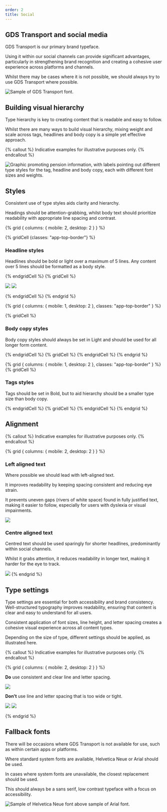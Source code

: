 ```yaml
---
order: 2
title: Social
---
```


## GDS Transport and social media

GDS Transport is our primary brand typeface.

Using it within our social channels can provide significant advantages, particularly in strengthening brand recognition and creating a cohesive user experience across platforms and channels.

Whilst there may be cases where it is not possible, we should always try to use GDS Transport where possible.

![Sample of GDS Transport font.](./gds-transport.svg)

## Building visual hierarchy

Type hierarchy is key to creating content that is readable and easy to follow.

Whilst there are many ways to build visual hierarchy, mixing weight and scale across tags, headlines and body copy is a simple yet effective approach.

{% callout %}
Indicative examples for illustrative purposes only.
{% endcallout %}

![Graphic promoting pension information, with labels pointing out different type styles for the tag, headline and body copy, each with different font sizes and weights.](./type-hierarchy.png)

## Styles

Consistent use of type styles aids clarity and hierarchy.

Headings should be attention-grabbing, whilst body text should prioritize readability with appropriate line spacing and contrast.

{% grid { columns: { mobile: 2, desktop: 2 } } %}

{% gridCell {classes: "app-top-border"} %}

### Headline styles

Headlines should be bold or light over a maximum of 5 lines. Any content over 5 lines should be formatted as a body style.

{% endgridCell %}
{% gridCell %}

![](./headline-styles.svg) ![](./headline-styles-light.svg)

{% endgridCell %}
{% endgrid %}

{% grid { columns: { mobile: 1, desktop: 2 }, classes: "app-top-border" } %}

{% gridCell %}

### Body copy styles

Body copy styles should always be set in Light and should be used for all longer form content.

{% endgridCell %}
{% gridCell %}
{% endgridCell %}
{% endgrid %}

{% grid { columns: { mobile: 1, desktop: 2 }, classes: "app-top-border" } %}
{% gridCell %}

### Tags styles

Tags should be set in Bold, but to aid hierarchy should be a smaller type size than body copy.

{% endgridCell %}
{% gridCell %}
{% endgridCell %}
{% endgrid %}

## Alignment

{% callout %}
Indicative examples for illustrative purposes only.
{% endcallout %}

{% grid { columns: { mobile: 2, desktop: 2 } } %}

<div class="app-top-border">

### Left aligned text

Where possible we should lead with left-aligned text.

It improves readability by keeping spacing consistent and reducing eye strain.

It prevents uneven gaps (rivers of white space) found in fully justified text, making it easier to follow, especially for users with dyslexia or visual impairments.

</div>

![](./left-aligned.png)

<div class="app-top-border">

### Centre aligned text

Centred text should be used sparingly for shorter headlines, predominantly within social channels.

Whilst it grabs attention, it reduces readability in longer text, making it harder for the eye to track.

</div>

![](./centre-aligned.png)
{% endgrid %}

## Type settings

Type settings are essential for both accessibility and brand consistency. Well-structured typography improves readability, ensuring that content is clear and easy to understand for all users.

Consistent application of font sizes, line height, and letter spacing creates a cohesive visual experience across all content types.

Depending on the size of type, different settings should be applied, as illustrated here.

{% callout %}
Indicative examples for illustrative purposes only.
{% endcallout %}

{% grid { columns: { mobile: 2, desktop: 2 } } %}

<div class="app-top-border">

**Do** use consistent and clear line and letter spacing.

</div>

![](./type-settings-do.svg)

<div class="app-top-border">

**Don't** use line and letter spacing that is too wide or tight.

</div>
<div>

![](./type-settings-dont-1.svg) ![](./type-settings-dont-2.svg)

</div>

{% endgrid %}

## Fallback fonts

There will be occasions where GDS Transport is not available for use, such as within certain apps or platforms.

Where standard system fonts are available, Helvetica Neue or Arial should be used.

In cases where system fonts are unavailable, the closest replacement should be used.

This should always be a sans serif, low contrast typeface with a focus on accessibility.

![Sample of Helvetica Neue font above sample of Arial font.](./helvetica-neue-arial.svg)
